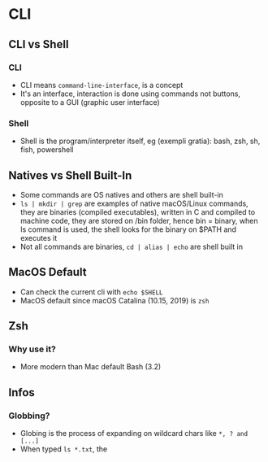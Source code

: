 # CLI

## CLI vs Shell
### CLI
- CLI means `command-line-interface`, is a concept
- It's an interface, interaction is done using commands not buttons, opposite to a GUI (graphic user interface)

### Shell
- Shell is the program/interpreter itself, eg (exempli gratia): bash, zsh, sh, fish, powershell

## Natives vs Shell Built-In
- Some commands are OS natives and others are shell built-in
- `ls | mkdir | grep` are examples of native macOS/Linux commands, they are binaries (compiled executables), written in C and compiled to machine code, they are stored on /bin folder, hence bin = binary, when ls command is used, the shell looks for the binary on $PATH and executes it
- Not all commands are binaries, `cd | alias | echo` are shell built in


## MacOS Default
- Can check the current cli with `echo $SHELL`
- MacOS default since macOS Catalina (10.15, 2019) is `zsh`

## Zsh
### Why use it?
- More modern than Mac default Bash (3.2)



## Infos
### Globbing?
- Globing is the process of expanding on wildcard chars like `*, ? and [...]`
- When typed `ls *.txt`, the 



